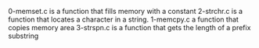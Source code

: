 0-memset.c is a function that fills memory with a constant
2-strchr.c is a function that locates a character in a string.
1-memcpy.c a function that copies memory area
3-strspn.c is a function that gets the length of a prefix substring
